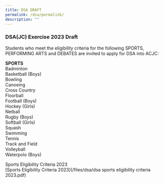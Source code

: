 ```yaml
---
title: DSA DRAFT
permalink: /dsa/permalink/
description: ""
---
```

### DSA(JC) Exercise 2023 Draft
Students who meet the eligibility criteria for the following SPORTS, PERFORMING ARTS and DEBATES are invited to apply for DSA into ACJC:

**SPORTS**<br>
Badminton<br>
Basketball (Boys)<br>
Bowling<br>
Canoeing<br>
Cross Country<br>
Floorball<br>
Football (Boys)<br>
Hockey (Girls)<br>
Netball<br>
Rugby (Boys)<br>
Softball (Girls)<br>
Squash<br>
Swimming<br>
Tennis<br>
Track and Field<br>
Volleyball<br>
Waterpolo (Boys)<br>

Sports Eligibility Criteria 2023<br>
[Sports Eligibility Criteria 2023](/files/dsa/dsa sports eligibility criteria 2023.pdf)